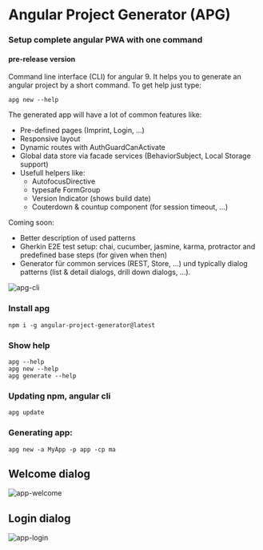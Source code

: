 # **A**ngular **P**roject **G**enerator (APG) 
### Setup complete angular PWA with one command
#### pre-release version

Command line interface (CLI) for angular 9.
It helps you to generate an angular project by a short command.
To get help just type:
```console
apg new --help
``` 

The generated app will have a lot of common features like:
 - Pre-defined pages (Imprint, Login, ...)
 - Responsive layout
 - Dynamic routes with AuthGuardCanActivate
 - Global data store via facade services (BehaviorSubject, Local Storage support) 
 - Usefull helpers like: 
   - AutofocusDirective
   - typesafe FormGroup
   - Version Indicator (shows build date)
   - Couterdown & countup component (for session timeout, ...)
 
 Coming soon:
 - Better description of used patterns
 - Gherkin E2E test setup: chai, cucumber, jasmine, karma, protractor and predefined base steps (for given when then)
 - Generator für common services (REST, Store, ...) und typically dialog patterns (list & detail dialogs, drill down dialogs, ...). 

![apg-cli](https://user-images.githubusercontent.com/11378781/80909867-f0209a00-8d2b-11ea-9fd4-2c8aff503f3d.png)

### Install apg
```console
npm i -g angular-project-generator@latest
```

### Show help
```console
apg --help 
apg new --help
apg generate --help
```

### Updating npm, angular cli
```console
apg update 
```

### Generating app:
```console
apg new -a MyApp -p app -cp ma
``` 

## Welcome dialog
![app-welcome](https://user-images.githubusercontent.com/11378781/80910383-607cea80-8d2f-11ea-895f-5d3a8554fe23.png)


## Login dialog
![app-login](https://user-images.githubusercontent.com/11378781/80910331-1431aa80-8d2f-11ea-972a-db32feab08f2.png)

